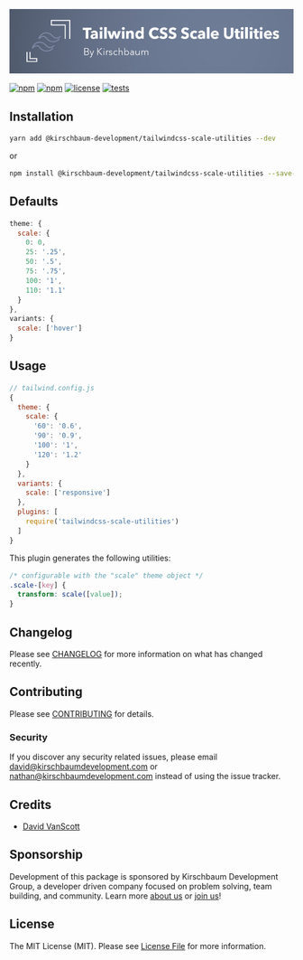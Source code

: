 ![Tailwind CSS Scale Utilities](banner.jpg "Tailwind CSS Scale Utilities")

[![npm](https://img.shields.io/npm/v/@kirschbaum-development/tailwindcss-scale-utilities.svg)](https://www.npmjs.com/package/@kirschbaum-development/tailwindcss-scale-utilities)
[![npm](https://img.shields.io/npm/dt/@kirschbaum-development/tailwindcss-scale-utilities.svg)](https://www.npmjs.com/package/@kirschbaum-development/tailwindcss-scale-utilities)
[![license](https://img.shields.io/github/license/mashape/apistatus.svg)](https://www.npmjs.com/package/@kirschbaum-development/tailwindcss-scale-utilities)
[![tests](https://travis-ci.org/kirschbaum-development/tailwindcss-scale-utilities.svg?branch=master)](https://travis-ci.org/kirschbaum-development/tailwindcss-scale-utilities)

## Installation

```bash
yarn add @kirschbaum-development/tailwindcss-scale-utilities --dev
```

or

```bash
npm install @kirschbaum-development/tailwindcss-scale-utilities --save-dev
```

## Defaults

```js
theme: {
  scale: {
    0: 0,
    25: '.25',
    50: '.5',
    75: '.75',
    100: '1',
    110: '1.1'
  }
},
variants: {
  scale: ['hover']
}
```

## Usage

```js
// tailwind.config.js
{
  theme: {
    scale: {
      '60': '0.6',
      '90': '0.9',
      '100': '1',
      '120': '1.2'
    }
  },
  variants: {
    scale: ['responsive']
  },
  plugins: [
    require('tailwindcss-scale-utilities')
  ]
}
```

This plugin generates the following utilities:

```css
/* configurable with the "scale" theme object */
.scale-[key] {
  transform: scale([value]);
}
```

## Changelog

Please see [CHANGELOG](CHANGELOG.md) for more information on what has changed recently.

## Contributing

Please see [CONTRIBUTING](CONTRIBUTING.md) for details.

### Security

If you discover any security related issues, please email david@kirschbaumdevelopment.com or nathan@kirschbaumdevelopment.com instead of using the issue tracker.

## Credits

- [David VanScott](https://github.com/dvanscott)

## Sponsorship

Development of this package is sponsored by Kirschbaum Development Group, a developer driven company focused on problem solving, team building, and community. Learn more [about us](https://kirschbaumdevelopment.com) or [join us](https://careers.kirschbaumdevelopment.com)!

## License

The MIT License (MIT). Please see [License File](LICENSE.md) for more information.
